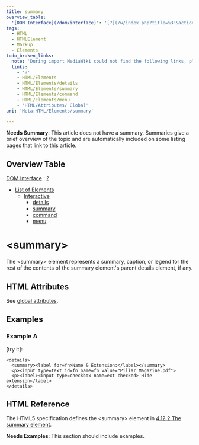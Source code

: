 ```yaml
---
title: summary
overview_table:
  '[DOM Interface](/dom/interface)': '[?](/w/index.php?title=%3F&action=edit&redlink=1)'
tags:
  - HTML
  - HTMLElement
  - Markup
  - Elements
todo_broken_links:
  note: 'During import MediaWiki could not find the following links, please fix and adjust this list.'
  links:
    - '?'
    - HTML/Elements
    - HTML/Elements/details
    - HTML/Elements/summary
    - HTML/Elements/command
    - HTML/Elements/menu
    - 'HTML/Attributes/ Global'
uri: 'Meta:HTML/Elements/summary'

---
```

**Needs Summary**: This article does not have a summary. Summaries give a brief overview of the topic and are automatically included on some listing pages that link to this article.

## Overview Table

[DOM Interface](/dom/interface)
:   [?](/w/index.php?title=%3F&action=edit&redlink=1)

-   [List of Elements](/w/index.php?title=HTML/Elements&action=edit&redlink=1)
    -   [Interactive](/w/index.php?title=HTML/Elements&action=edit&redlink=1)
        -   [details](/w/index.php?title=HTML/Elements/details&action=edit&redlink=1)
        -   [summary](/w/index.php?title=HTML/Elements/summary&action=edit&redlink=1)
        -   [command](/w/index.php?title=HTML/Elements/command&action=edit&redlink=1)
        -   [menu](/w/index.php?title=HTML/Elements/menu&action=edit&redlink=1)

# \<summary\>

The \<summary\> element represents a summary, caption, or legend for the rest of the contents of the summary element's parent details element, if any.

## HTML Attributes

See [global attributes](/w/index.php?title=HTML/Attributes/_Global&action=edit&redlink=1).

## Examples

### Example A

[try it]:

    <details>
      <summary><label for=fn>Name & Extension:</label></summary>
      <p><input type=text id=fn name=fn value="Pillar Magazine.pdf">
      <p><label><input type=checkbox name=ext checked> Hide extension</label>
    </details>

## HTML Reference

The HTML5 specification defines the \<summary\> element in [4.12.2 The summary element](http://www.w3.org/TR/html5/interactive-elements.html#the-summary-element).

**Needs Examples**: This section should include examples.

